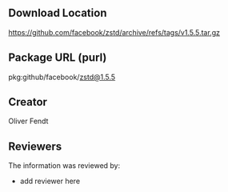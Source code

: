 ## Download Location

https://github.com/facebook/zstd/archive/refs/tags/v1.5.5.tar.gz

## Package URL (purl)

pkg:github/facebook/zstd@1.5.5

## Creator

Oliver Fendt

## Reviewers

The information was reviewed by:

* add reviewer here
